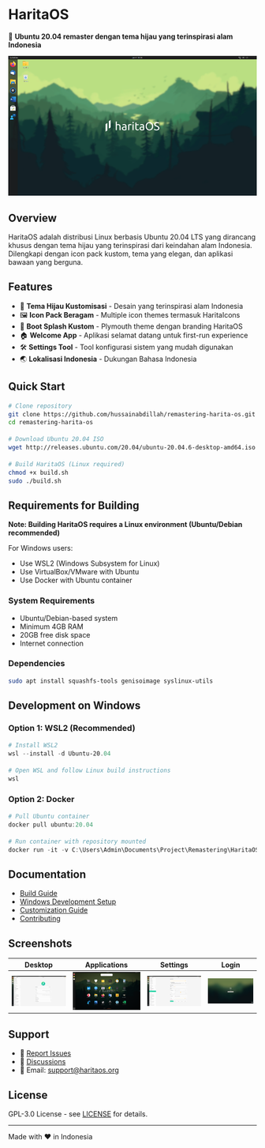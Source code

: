 ﻿# HaritaOS

🌱 **Ubuntu 20.04 remaster dengan tema hijau yang terinspirasi alam Indonesia**

![HaritaOS Logo](assets/screenshots/desktop.png)

## Overview

HaritaOS adalah distribusi Linux berbasis Ubuntu 20.04 LTS yang dirancang khusus dengan tema hijau yang terinspirasi dari keindahan alam Indonesia. Dilengkapi dengan icon pack kustom, tema yang elegan, dan aplikasi bawaan yang berguna.

## Features

- 🎨 **Tema Hijau Kustomisasi** - Desain yang terinspirasi alam Indonesia
- 🖼️ **Icon Pack Beragam** - Multiple icon themes termasuk HaritaIcons
- 🚀 **Boot Splash Kustom** - Plymouth theme dengan branding HaritaOS
- 🏠 **Welcome App** - Aplikasi selamat datang untuk first-run experience
- 🛠️ **Settings Tool** - Tool konfigurasi sistem yang mudah digunakan
- 🌏 **Lokalisasi Indonesia** - Dukungan Bahasa Indonesia

## Quick Start

```bash
# Clone repository
git clone https://github.com/hussainabdillah/remastering-harita-os.git
cd remastering-harita-os

# Download Ubuntu 20.04 ISO
wget http://releases.ubuntu.com/20.04/ubuntu-20.04.6-desktop-amd64.iso

# Build HaritaOS (Linux required)
chmod +x build.sh
sudo ./build.sh
```

## Requirements for Building

**Note: Building HaritaOS requires a Linux environment (Ubuntu/Debian recommended)**

For Windows users:
- Use WSL2 (Windows Subsystem for Linux)
- Use VirtualBox/VMware with Ubuntu
- Use Docker with Ubuntu container

### System Requirements
- Ubuntu/Debian-based system
- Minimum 4GB RAM
- 20GB free disk space
- Internet connection

### Dependencies

```bash
sudo apt install squashfs-tools genisoimage syslinux-utils
```

## Development on Windows

### Option 1: WSL2 (Recommended)
```powershell
# Install WSL2
wsl --install -d Ubuntu-20.04

# Open WSL and follow Linux build instructions
wsl
```

### Option 2: Docker
```powershell
# Pull Ubuntu container
docker pull ubuntu:20.04

# Run container with repository mounted
docker run -it -v C:\Users\Admin\Documents\Project\Remastering\HaritaOS:/workspace ubuntu:20.04 bash
```

## Documentation

- [Build Guide](docs/BUILDING.md)
- [Windows Development Setup](docs/WINDOWS-SETUP.md)
- [Customization Guide](docs/CUSTOMIZATION.md)
- [Contributing](docs/CONTRIBUTING.md)

## Screenshots

| Desktop | Applications | Settings | Login |
|---------|-------------|----------|----------|
| ![Desktop](assets/screenshots/about.png) | ![Apps](assets/screenshots/applications.png) | ![Settings](assets/screenshots/settings.png) | ![Login](assets/screenshots/login.png) |

## Support

- 🐞 [Report Issues](https://github.com/hussainabdillah/remastering-harita-os/issues)
- 💬 [Discussions](https://github.com/hussainabdillah/remastering-harita-os/discussions)
- 📧 Email: support@haritaos.org

## License

GPL-3.0 License - see [LICENSE](LICENSE) for details.

---
Made with ❤️ in Indonesia
